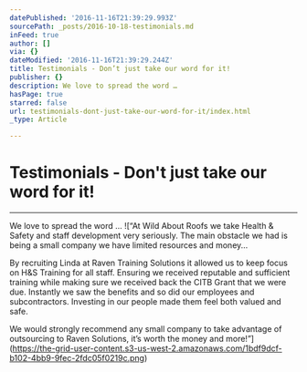 ```yaml
---
datePublished: '2016-11-16T21:39:29.993Z'
sourcePath: _posts/2016-10-18-testimonials.md
inFeed: true
author: []
via: {}
dateModified: '2016-11-16T21:39:29.244Z'
title: Testimonials - Don’t just take our word for it!
publisher: {}
description: We love to spread the word …
hasPage: true
starred: false
url: testimonials-dont-just-take-our-word-for-it/index.html
_type: Article

---
```

# Testimonials - Don't just take our word for it!

---

We love to spread the word ...
![“At Wild About Roofs we take Health & Safety and staff development very seriously. The main obstacle we had is being a small company we have limited resources and money...
 
By recruiting Linda at Raven Training Solutions it allowed us to keep focus on H&S Training for all staff. Ensuring we received reputable and sufficient training while making sure we received back the CITB Grant that we were due. Instantly we saw the benefits and so did our employees and subcontractors. Investing in our people made them feel both valued and safe.
 
We would strongly recommend any small company to take advantage of outsourcing to Raven Solutions, it’s worth the money and more!”](https://the-grid-user-content.s3-us-west-2.amazonaws.com/1bdf9dcf-b102-4bb9-9fec-2fdc05f0219c.png)